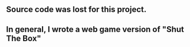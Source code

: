 ## Source code was lost for this project.
## In general, I wrote a web game version of "Shut The Box"
